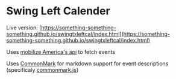 # Swing Left Calender

Live version: [https://something-something-something.github.io/swingtxleftcal/index.html](https://something-something-something.github.io/swingtxleftcal/index.html)

Uses [mobilize America's api](https://github.com/mobilizeamerica/api) to fetch events

Uses [CommonMark](https://commonmark.org/) for markdown support for event descriptions (specificaly [commonmark.js](https://github.com/commonmark/commonmark.js))